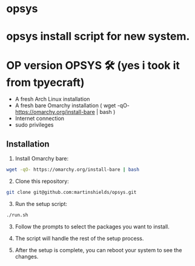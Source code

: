 # opsys
opsys install script for new system.
=======
# OP version  OPSYS 🛠️ (yes i took it from tpyecraft)

- A fresh Arch Linux installation
- A fresh bare Omarchy installation ( wget -qO- https://omarchy.org/install-bare | bash )
- Internet connection
- sudo privileges

## Installation

1. Install Omarchy bare:

```bash
wget -qO- https://omarchy.org/install-bare | bash 
```
2. Clone this repository:

```bash
git clone git@github.com:martinshields/opsys.git
```

3. Run the setup script:

```bash
./run.sh
```

3. Follow the prompts to select the packages you want to install.

4. The script will handle the rest of the setup process.

5. After the setup is complete, you can reboot your system to see the changes.


